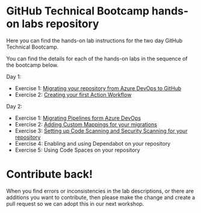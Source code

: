 # GitHub Technical Bootcamp hands-on labs repository

Here you can find the hands-on lab instructions for the two day GitHub Technical Bootcamp.

You can find the details for each of the hands-on labs in the sequence of the bootcamp below. 

Day 1:
- Exercise 1: [Migrating your repository from Azure DevOps to GitHub](settinguprepository.md)
- Exercise 2: [Creating your first Action Workflow](myfirstaction.md)

Day 2:
- Exercise 1: [Migrating Pipelines form Azure DevOps](migration.md) 
- Exercise 2: [Adding Custom Mappings for your migrations](Adding-Custom-Mappings-for-your-migrations.md)
- Exercise 3: [Setting up Code Scanning and Security Scanning for your repository](codescanning.md)
- Exercise 4: Enabling and using Dependabot on your repository
- Exercise 5: Using Code Spaces on your repository

# Contribute back!
When you find errors or inconsistencies in the lab descriptions, or there are additions you want to contribute, then please make the change and create a pull request so we can adopt this in our next workshop. 
